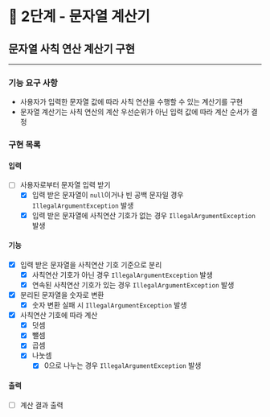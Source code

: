 # 🚀 2단계 - 문자열 계산기

## 문자열 사칙 연산 계산기 구현
---

### 기능 요구 사항
- 사용자가 입력한 문자열 값에 따라 사칙 연산을 수행할 수 있는 계산기를 구현
- 문자열 계산기는 사칙 연산의 계산 우선순위가 아닌 입력 값에 따라 계산 순서가 결정

### 구현 목록
#### 입력
- [ ] 사용자로부터 문자열 입력 받기
    - [x] 입력 받은 문자열이 `null`이거나 빈 공백 문자일 경우 `IllegalArgumentException` 발생 
    - [x] 입력 받은 문자열에 사칙연산 기호가 없는 경우 `IllegalArgumentException` 발생

#### 기능
- [x] 입력 받은 문자열을 사칙연산 기호 기준으로 분리
    - [x] 사칙연산 기호가 아닌 경우 `IllegalArgumentException` 발생 
    - [x] 연속된 사칙연산 기호가 있는 경우 `IllegalArgumentException` 발생
- [x] 분리된 문자열을 숫자로 변환
    - [x] 숫자 변환 실패 시 `IllegalArgumentException` 발생
- [x] 사칙연산 기호에 따라 계산
    - [x] 덧셈
    - [x] 뺄셈
    - [x] 곱셈
    - [x] 나눗셈
      - [x] 0으로 나누는 경우 `IllegalArgumentException` 발생

#### 출력
- [ ] 계산 결과 출력
